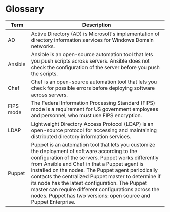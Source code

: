 # Glossary

|    **Term**                    |        **Description**                                                       |
|--------------------------------|------------------------------------------------------------------------------|
|    AD                          |  Active Directory (AD) is Microsoft's implementation of directory information services for Windows Domain networks.                |
|    Ansible                     |  Ansible is an open-source automation tool that lets you push scripts across servers. Ansible does not check the configuration of the server before you push the scripts. |
|    Chef                        |  Chef is an open-source automation tool that lets you check for possible errors before deploying software across servers.          |
|    FIPS mode                   |  The Federal Information Processing Standard (FIPS) mode is a requirement for US government employees and personnel, who must use FIPS encryption.    |
|    LDAP                        |  Lightweight Directory Access Protocol (LDAP) is an open-source protocol for accessing and maintaining distributed directory information services.    |
|    Puppet                      |  Puppet is an automation tool that lets you customize the deployment of software according to the configuration of the servers. Puppet works differently from Ansible and Chef in that a Puppet agent is installed on the nodes. The Puppet agent periodically contacts the centralized Puppet master to determine if its node has the latest configuration. The Puppet master can require different configurations across the nodes. Puppet has two versions: open source and Puppet Enterprise.  |

